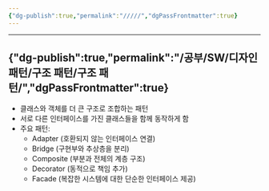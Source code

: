 ```yaml
---
{"dg-publish":true,"permalink":"/////","dgPassFrontmatter":true}
---
```



---
{"dg-publish":true,"permalink":"/공부/SW/디자인 패턴/구조 패턴/구조 패턴/","dgPassFrontmatter":true}
---

- 클래스와 객체를 더 큰 구조로 조합하는 패턴
- 서로 다른 인터페이스를 가진 클래스들을 함께 동작하게 함
- 주요 패턴:
    - Adapter (호환되지 않는 인터페이스 연결)
    - Bridge (구현부와 추상층을 분리)
    - Composite (부분과 전체의 계층 구조)
    - Decorator (동적으로 책임 추가)
    - Facade (복잡한 시스템에 대한 단순한 인터페이스 제공)